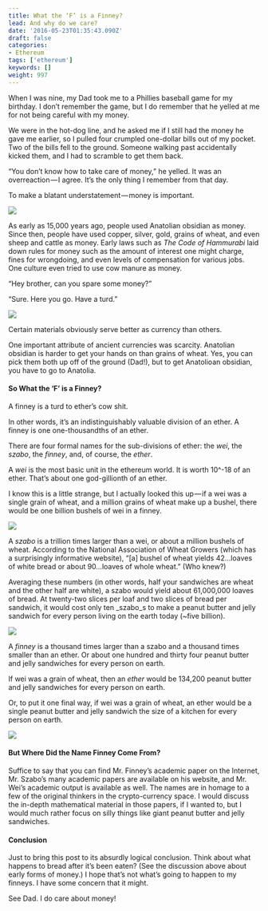 ```yaml
---
title: What the ‘F’ is a Finney?
lead: And why do we care?
date: '2016-05-23T01:35:43.090Z'
draft: false
categories:
- Ethereum
tags: ['ethereum']
keywords: []
weight: 997
---
```


When I was nine, my Dad took me to a Phillies baseball game for my birthday. I don’t remember the game, but I do remember that he yelled at me for not being careful with my money.

We were in the hot-dog line, and he asked me if I still had the money he gave me earlier, so I pulled four crumpled one-dollar bills out of my pocket. Two of the bills fell to the ground. Someone walking past accidentally kicked them, and I had to scramble to get them back.

“You don’t know how to take care of money,” he yelled. It was an overreaction — I agree. It’s the only thing I remember from that day.

To make a blatant understatement — money is important.

![](/blog/img/003-What-the-F-is-a-Finney-001.png)

As early as 15,000 years ago, people used Anatolian obsidian as money. Since then, people have used copper, silver, gold, grains of wheat, and even sheep and cattle as money. Early laws such as _The Code of Hammurabi_ laid down rules for money such as the amount of interest one might charge, fines for wrongdoing, and even levels of compensation for various jobs. One culture even tried to use cow manure as money.

“Hey brother, can you spare some money?”

“Sure. Here you go. Have a turd.”

![](/blog/img/003-What-the-F-is-a-Finney-002.png)

Certain materials obviously serve better as currency than others.

One important attribute of ancient currencies was scarcity. Anatolian obsidian is harder to get your hands on than grains of wheat. Yes, you can pick them both up off of the ground (Dad!), but to get Anatolioan obsidian, you have to go to Anatolia.

#### So What the ‘F’ is a Finney?

A finney is a turd to ether’s cow shit.

In other words, it’s an indistinguishably valuable division of an ether. A finney is one one-thousandths of an ether.

There are four formal names for the sub-divisions of ether: the _wei_, the _szabo_, the _finney_, and, of course, the _ether_.

A _wei_ is the most basic unit in the ethereum world. It is worth 10^-18 of an ether. That’s about one god-gillionth of an ether.

I know this is a little strange, but I actually looked this up — if a wei was a single grain of wheat, and a million grains of wheat make up a bushel, there would be one billion bushels of wei in a finney.

![](/blog/img/003-What-the-F-is-a-Finney-003.png)

A _szabo_ is a trillion times larger than a wei, or about a million bushels of wheat. According to the National Association of Wheat Growers (which has a surprisingly informative website), “\[a\] bushel of wheat yields 42…loaves of white bread or about 90…loaves of whole wheat.” (Who knew?)

Averaging these numbers (in other words, half your sandwiches are wheat and the other half are white), a szabo would yield about 61,000,000 loaves of bread. At twenty-two slices per loaf and two slices of bread per sandwich, it would cost only ten _szabo_s to make a peanut butter and jelly sandwich for every person living on the earth today (~five billion).

![](/blog/img/003-What-the-F-is-a-Finney-004.png)

A _finney_ is a thousand times larger than a szabo and a thousand times smaller than an ether. Or about one hundred and thirty four peanut butter and jelly sandwiches for every person on earth.

If wei was a grain of wheat, then an _ether_ would be 134,200 peanut butter and jelly sandwiches for every person on earth.

Or, to put it one final way, if wei was a grain of wheat, an ether would be a single peanut butter and jelly sandwich the size of a kitchen for every person on earth.

![](/blog/img/003-What-the-F-is-a-Finney-005.png)

#### But Where Did the Name Finney Come From?

Suffice to say that you can find Mr. Finney’s academic paper on the Internet, Mr. Szabo’s many academic papers are available on his website, and Mr. Wei’s academic output is available as well. The names are in homage to a few of the original thinkers in the crypto-currency space. I would discuss the in-depth mathematical material in those papers, if I wanted to, but I would much rather focus on silly things like giant peanut butter and jelly sandwiches.

#### Conclusion

Just to bring this post to its absurdly logical conclusion. Think about what happens to bread after it’s been eaten? (See the discussion above about early forms of money.) I hope that’s not what’s going to happen to my finneys. I have some concern that it might.

See Dad. I do care about money!
